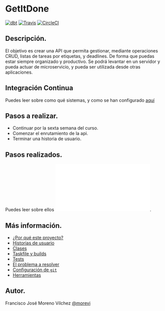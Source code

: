 # GetItDone
[![dbt](https://github.com/morevi/GetItDone/workflows/dbt/badge.svg)](https://github.com/morevi/GetItDone/actions?query=workflow%3Adbt)
[![Travis](https://travis-ci.com/morevi/GetItDone.svg?branch=master)](https://travis-ci.com/morevi/GetItDone)
[![CircleCI](https://circleci.com/gh/morevi/GetItDone.svg?style=svg)](https://app.circleci.com/pipelines/github/morevi/GetItDone?branch=circleci-project-setup)
## Descripción.
El objetivo es crear una API que permita gestionar, mediante operaciones CRUD, listas de tareas por etiquetas, y deadlines. De forma que puedas estar siempre organizado y productivo. Se podrá levantar en un servidor y pueda actuar de microservicio, y pueda ser utilizada desde otras aplicaciones.

## Integración Continua
Puedes leer sobre como qué sistemas, y como se han configurado [aquí](docs/ci.md)

## Pasos a realizar.
 - Continuar por la sexta semana del curso.
 - Comenzar el enrutamiento de la api.
 - Terminar una historia de usuario.

## Pasos realizados.
Puedes leer sobre ellos ![aqui](docs/pasos.md).

## Más información.
 - [¿Por qué este proyecto?](docs/why.md)
 - [Historias de usuario](docs/hu.md)
 - [Clases](docs/classes.md)
 - [Taskfile y builds](docs/builds.md)
 - [Tests](docs/tests.md)
 - [El problema a resolver](docs/problemDescription.md)
 - [Configuración de `git`](docs/git.md)
 - [Herramientas](docs/tools.md)

## Autor.
Francisco José Moreno Vílchez [@morevi](https://github.com/morevi)

